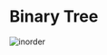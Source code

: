 # Binary Tree

![inorder](https://user-images.githubusercontent.com/51693679/99879905-db5b1380-2c35-11eb-9683-be8db0ccca40.png)
